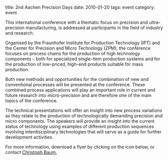 title: 2nd Aachen Precision Days
date: 2010-01-20 
tags: event
category: event

This international conference with a thematic focus on precision and ultra-precision manufacturing, is addressed at participants in the field of industry and research.
<!--break-->
Organised by the Fraunhofer Institute for Production Technology (IPT) and the Center for Precision and Micro Technology (ZPM), the conference focuses
on process chains for the production of high technology components – both for specialized single-item production systems and for the production of low-priced, high-end products suitable for mass production.  
  
Both new methods and opportunities for the combination of new and conventional processes will be presented at the conference. These combined process applications will play an important role in current and future research into micro-precision and are therefore one of the main topics of the conference.  
  
The technical presentations will offer an insight into new process variations as they relate to the production of technologically demanding precision and micro components. The speakers will provide an insight into the current status of technology
using examples of different production sequences involving interdisciplinary technologies that will serve as a guide for further development activities.

For more information, download a flyer by clicking on the icon below, or contact [Christoph Baum.](mailto:christoph.baum@ipt.fraunhofer.de)